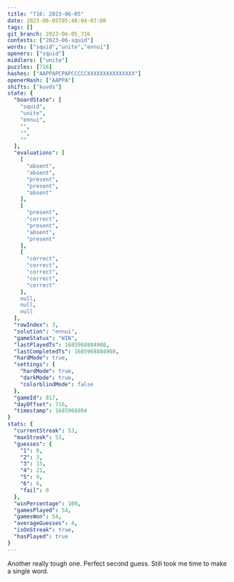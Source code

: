 ```yaml
---
title: "716: 2023-06-05"
date: 2023-06-05T05:40:04-07:00
tags: []
git_branch: 2023-06-05_716
contests: ["2023-06-squid"]
words: ["squid","unite","ennui"]
openers: ["squid"]
middlers: ["unite"]
puzzles: [716]
hashes: ["AAPPAPCPAPCCCCCXXXXXXXXXXXXXXX"]
openerHash: ["AAPPA"]
shifts: ["kuvds"]
state: {
  "boardState": [
    "squid",
    "unite",
    "ennui",
    "",
    "",
    ""
  ],
  "evaluations": [
    [
      "absent",
      "absent",
      "present",
      "present",
      "absent"
    ],
    [
      "present",
      "correct",
      "present",
      "absent",
      "present"
    ],
    [
      "correct",
      "correct",
      "correct",
      "correct",
      "correct"
    ],
    null,
    null,
    null
  ],
  "rowIndex": 3,
  "solution": "ennui",
  "gameStatus": "WIN",
  "lastPlayedTs": 1685968804908,
  "lastCompletedTs": 1685968804908,
  "hardMode": true,
  "settings": {
    "hardMode": true,
    "darkMode": true,
    "colorblindMode": false
  },
  "gameId": 817,
  "dayOffset": 716,
  "timestamp": 1685968804
}
stats: {
  "currentStreak": 53,
  "maxStreak": 53,
  "guesses": {
    "1": 0,
    "2": 3,
    "3": 15,
    "4": 21,
    "5": 9,
    "6": 6,
    "fail": 0
  },
  "winPercentage": 100,
  "gamesPlayed": 54,
  "gamesWon": 54,
  "averageGuesses": 4,
  "isOnStreak": true,
  "hasPlayed": true
}
---
```

<!-- more -->
Another really tough one. Perfect second guess. Still took me time to make a single word.
